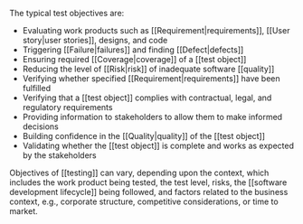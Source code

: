 The typical test objectives are:
- Evaluating work products such as [[Requirement|requirements]], [[User story|user stories]], designs, and code
- Triggering [[Failure|failures]] and finding [[Defect|defects]]
- Ensuring required [[Coverage|coverage]] of a [[test object]]
- Reducing the level of [[Risk|risk]] of inadequate software [[quality]]
- Verifying whether specified [[Requirement|requirements]] have been fulfilled
- Verifying that a [[test object]] complies with contractual, legal, and regulatory requirements
- Providing information to stakeholders to allow them to make informed decisions
- Building confidence in the [[Quality|quality]] of the [[test object]]
- Validating whether the [[test object]] is complete and works as expected by the stakeholders
 
Objectives of [[testing]] can vary, depending upon the context, which includes the work product being tested, the test level, risks, the [[software development lifecycle]] being followed, and factors related to the business context, e.g., corporate structure, competitive considerations, or time to market.
